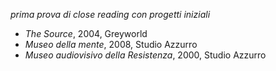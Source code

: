 _prima prova di close reading con progetti iniziali_

- _The Source_, 2004, Greyworld 
- _Museo della mente_, 2008, Studio Azzurro 
- _Museo audiovisivo della Resistenza_, 2000, Studio Azzurro
